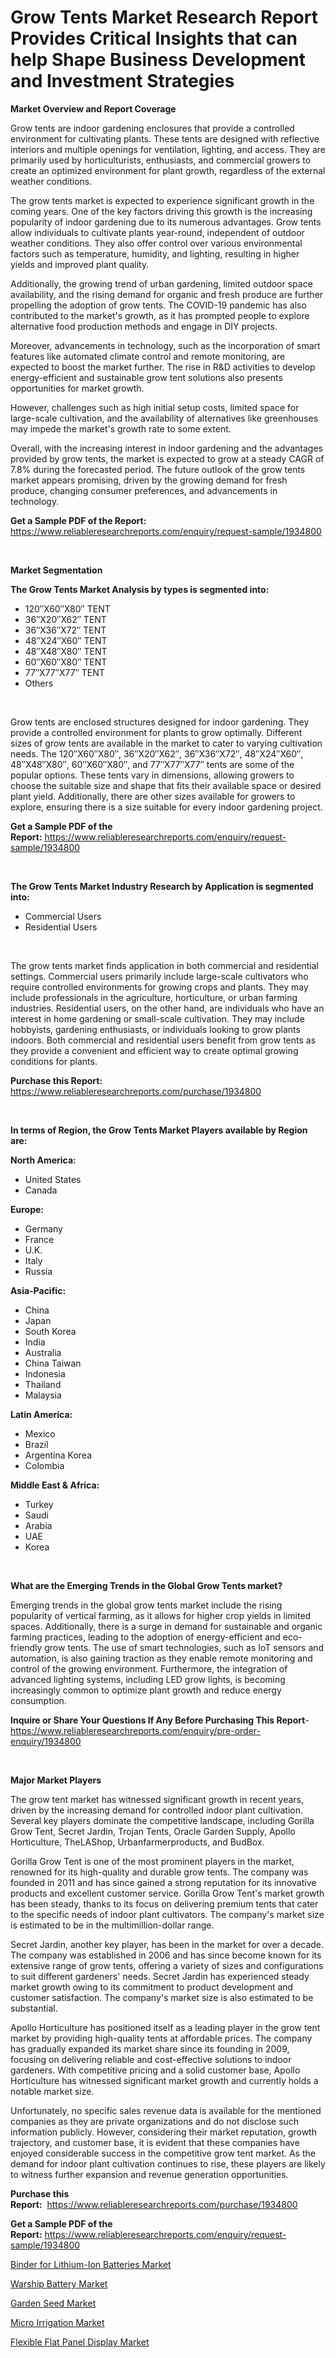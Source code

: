 <p><h1>Grow Tents Market Research Report Provides Critical Insights that can help Shape Business Development and Investment Strategies</h1></p><p><strong>Market Overview and Report Coverage</strong></p>
<p><p>Grow tents are indoor gardening enclosures that provide a controlled environment for cultivating plants. These tents are designed with reflective interiors and multiple openings for ventilation, lighting, and access. They are primarily used by horticulturists, enthusiasts, and commercial growers to create an optimized environment for plant growth, regardless of the external weather conditions.</p><p>The grow tents market is expected to experience significant growth in the coming years. One of the key factors driving this growth is the increasing popularity of indoor gardening due to its numerous advantages. Grow tents allow individuals to cultivate plants year-round, independent of outdoor weather conditions. They also offer control over various environmental factors such as temperature, humidity, and lighting, resulting in higher yields and improved plant quality.</p><p>Additionally, the growing trend of urban gardening, limited outdoor space availability, and the rising demand for organic and fresh produce are further propelling the adoption of grow tents. The COVID-19 pandemic has also contributed to the market's growth, as it has prompted people to explore alternative food production methods and engage in DIY projects.</p><p>Moreover, advancements in technology, such as the incorporation of smart features like automated climate control and remote monitoring, are expected to boost the market further. The rise in R&D activities to develop energy-efficient and sustainable grow tent solutions also presents opportunities for market growth.</p><p>However, challenges such as high initial setup costs, limited space for large-scale cultivation, and the availability of alternatives like greenhouses may impede the market's growth rate to some extent.</p><p>Overall, with the increasing interest in indoor gardening and the advantages provided by grow tents, the market is expected to grow at a steady CAGR of 7.8% during the forecasted period. The future outlook of the grow tents market appears promising, driven by the growing demand for fresh produce, changing consumer preferences, and advancements in technology.</p></p>
<p><strong>Get a Sample PDF of the Report:</strong> <a href="https://www.reliableresearchreports.com/enquiry/request-sample/1934800">https://www.reliableresearchreports.com/enquiry/request-sample/1934800</a></p>
<p>&nbsp;</p>
<p><strong>Market Segmentation</strong></p>
<p><strong>The Grow Tents Market Analysis by types is segmented into:</strong></p>
<p><ul><li>120″X60″X80″ TENT</li><li>36″X20″X62″ TENT</li><li>36″X36″X72″ TENT</li><li>48″X24″X60″ TENT</li><li>48″X48″X80″ TENT</li><li>60″X60″X80″ TENT</li><li>77″X77″X77″ TENT</li><li>Others</li></ul></p>
<p>&nbsp;</p>
<p><p>Grow tents are enclosed structures designed for indoor gardening. They provide a controlled environment for plants to grow optimally. Different sizes of grow tents are available in the market to cater to varying cultivation needs. The 120″X60″X80″, 36″X20″X62″, 36″X36″X72″, 48″X24″X60″, 48″X48″X80″, 60″X60″X80″, and 77″X77″X77″ tents are some of the popular options. These tents vary in dimensions, allowing growers to choose the suitable size and shape that fits their available space or desired plant yield. Additionally, there are other sizes available for growers to explore, ensuring there is a size suitable for every indoor gardening project.</p></p>
<p><strong>Get a Sample PDF of the Report:</strong>&nbsp;<a href="https://www.reliableresearchreports.com/enquiry/request-sample/1934800">https://www.reliableresearchreports.com/enquiry/request-sample/1934800</a></p>
<p>&nbsp;</p>
<p><strong>The Grow Tents Market Industry Research by Application is segmented into:</strong></p>
<p><ul><li>Commercial Users</li><li>Residential Users</li></ul></p>
<p>&nbsp;</p>
<p><p>The grow tents market finds application in both commercial and residential settings. Commercial users primarily include large-scale cultivators who require controlled environments for growing crops and plants. They may include professionals in the agriculture, horticulture, or urban farming industries. Residential users, on the other hand, are individuals who have an interest in home gardening or small-scale cultivation. They may include hobbyists, gardening enthusiasts, or individuals looking to grow plants indoors. Both commercial and residential users benefit from grow tents as they provide a convenient and efficient way to create optimal growing conditions for plants.</p></p>
<p><strong>Purchase this Report:</strong>&nbsp; <a href="https://www.reliableresearchreports.com/purchase/1934800">https://www.reliableresearchreports.com/purchase/1934800</a></p>
<p>&nbsp;</p>
<p><strong>In terms of Region, the Grow Tents Market Players available by Region are:</strong></p>
<p>
    <p> <strong> North America: </strong>
        <ul>
            <li>United States</li>
            <li>Canada</li>
        </ul>
        </p> 
    <p> <strong> Europe: </strong>
        <ul>
            <li>Germany</li>
            <li>France</li>
            <li>U.K.</li>
            <li>Italy</li>
            <li>Russia</li>
        </ul>
        </p> 
    <p> <strong> Asia-Pacific: </strong>
        <ul>
            <li>China</li>
            <li>Japan</li>
            <li>South Korea</li>
            <li>India</li>
            <li>Australia</li>
            <li>China Taiwan</li>
            <li>Indonesia</li>
            <li>Thailand</li>
            <li>Malaysia</li>
        </ul>
        </p> 
    <p> <strong> Latin America: </strong>
        <ul>
            <li>Mexico</li>
            <li>Brazil</li>
            <li>Argentina Korea</li>
            <li>Colombia</li>
        </ul>
        </p> 
    <p> <strong> Middle East & Africa: </strong>
        <ul>
            <li>Turkey</li>
            <li>Saudi</li>
            <li>Arabia</li>
            <li>UAE</li>
            <li>Korea</li>
        </ul>
    </p>
    </p>
<p>&nbsp;</p>
<p><strong>What are the Emerging Trends in the Global Grow Tents market?</strong></p>
<p><p>Emerging trends in the global grow tents market include the rising popularity of vertical farming, as it allows for higher crop yields in limited spaces. Additionally, there is a surge in demand for sustainable and organic farming practices, leading to the adoption of energy-efficient and eco-friendly grow tents. The use of smart technologies, such as IoT sensors and automation, is also gaining traction as they enable remote monitoring and control of the growing environment. Furthermore, the integration of advanced lighting systems, including LED grow lights, is becoming increasingly common to optimize plant growth and reduce energy consumption.</p></p>
<p><strong>Inquire or Share Your Questions If Any Before Purchasing This Report</strong>- <a href="https://www.reliableresearchreports.com/enquiry/pre-order-enquiry/1934800">https://www.reliableresearchreports.com/enquiry/pre-order-enquiry/1934800</a></p>
<p>&nbsp;</p>
<p><strong>Major Market Players</strong></p>
<p><p>The grow tent market has witnessed significant growth in recent years, driven by the increasing demand for controlled indoor plant cultivation. Several key players dominate the competitive landscape, including Gorilla Grow Tent, Secret Jardin, Trojan Tents, Oracle Garden Supply, Apollo Horticulture, TheLAShop, Urbanfarmerproducts, and BudBox.</p><p>Gorilla Grow Tent is one of the most prominent players in the market, renowned for its high-quality and durable grow tents. The company was founded in 2011 and has since gained a strong reputation for its innovative products and excellent customer service. Gorilla Grow Tent's market growth has been steady, thanks to its focus on delivering premium tents that cater to the specific needs of indoor plant cultivators. The company's market size is estimated to be in the multimillion-dollar range.</p><p>Secret Jardin, another key player, has been in the market for over a decade. The company was established in 2006 and has since become known for its extensive range of grow tents, offering a variety of sizes and configurations to suit different gardeners' needs. Secret Jardin has experienced steady market growth owing to its commitment to product development and customer satisfaction. The company's market size is also estimated to be substantial.</p><p>Apollo Horticulture has positioned itself as a leading player in the grow tent market by providing high-quality tents at affordable prices. The company has gradually expanded its market share since its founding in 2009, focusing on delivering reliable and cost-effective solutions to indoor gardeners. With competitive pricing and a solid customer base, Apollo Horticulture has witnessed significant market growth and currently holds a notable market size.</p><p>Unfortunately, no specific sales revenue data is available for the mentioned companies as they are private organizations and do not disclose such information publicly. However, considering their market reputation, growth trajectory, and customer base, it is evident that these companies have enjoyed considerable success in the competitive grow tent market. As the demand for indoor plant cultivation continues to rise, these players are likely to witness further expansion and revenue generation opportunities.</p></p>
<p><strong>Purchase this Report:</strong>&nbsp;&nbsp;<a href="https://www.reliableresearchreports.com/purchase/1934800">https://www.reliableresearchreports.com/purchase/1934800</a></p>
<p></p>
<p><strong>Get a Sample PDF of the Report:</strong>&nbsp;<a href="https://www.reliableresearchreports.com/enquiry/request-sample/1934800">https://www.reliableresearchreports.com/enquiry/request-sample/1934800</a></p>
<p><p><a href="https://www.linkedin.com/pulse/binder-lithium-ion-batteries-market-research-report-unlocks-bckkf/">Binder for Lithium-Ion Batteries Market</a></p><p><a href="https://www.linkedin.com/pulse/warship-battery-market-insights-players-forecast-till-2030-mquzf/">Warship Battery Market</a></p><p><a href="https://github.com/amonskiyk/Market-Research-Report-List-1/blob/main/garden-seed-market.md">Garden Seed Market</a></p><p><a href="https://github.com/gaydyna/Market-Research-Report-List-1/blob/main/micro-irrigation-market.md">Micro Irrigation Market</a></p><p><a href="https://medium.com/@aliciahaley1989/flexible-flat-panel-display-market-comprehensive-assessment-by-type-application-and-geography-936f9ca54cf0">Flexible Flat Panel Display Market</a></p></p>